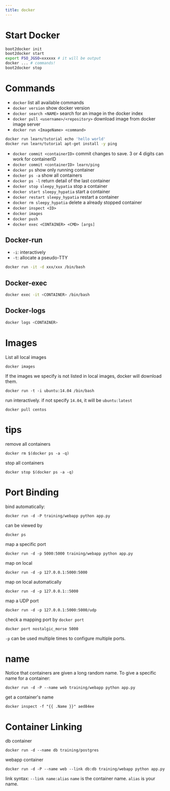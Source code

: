 ```yaml
---
title: docker
---
```


# Start Docker

```sh
boot2docker init
boot2docker start
export FSO_JGSO=xxxxxx # it will be output
docker ... # commands!
boot2docker stop
```

# Commands

* `docker` list all available commands
* `docker version` show docker version
* `docker search <NAME>` search for an image in the docker index
* `docker pull <username>/<repository>` download image from docker image server
* `docker run <ImageName> <command>`

```sh
docker run learn/tutorial echo 'hello world'
docker run learn/tutorial apt-get install -y ping
```

* `docker commit <containerID>` commit changes to save. 3 or 4 digits can work for containerID
* `docker commit <containerID> learn/ping`
* `docker ps` show only running container
* `docker ps -a` show all containers
* `docker ps -l` return detail of the last container
* `docker stop sleepy_hypatia` stop a container
* `docker start sleepy_hypatia` start a container
* `docker restart sleepy_hypatia` restart a container
* `docker rm sleepy_hypatia` delete a already stopped container
* `docker inspect <ID>`
* `docker images`
* `docker push`
* `docker exec <CONTAINER> <CMD> [args]`

Docker-run
----------

* `-i`: interactively
* `-t`: allocate a pseudo-TTY

```sh
docker run -it -d xxx/xxx /bin/bash
```

Docker-exec
-----------

```sh
docker exec -it <CONTAINER> /bin/bash
```

Docker-logs
-----------

```sh
docker logs <CONTAINER>
```

# Images

List all local images

```
docker images
```

If the images we specify is not listed in local images, docker will download them.

```
docker run -t -i ubuntu:14.04 /bin/bash
```

run interactively.
if not specify `14.04`, it will be `ubuntu:latest`

```
docker pull centos
```

# tips

remove all containers

```
docker rm $(docker ps -a -q)
```

stop all containers

```
docker stop $(docker ps -a -q)
```

# Port Binding

bind automatically:

```
docker run -d -P training/webapp python app.py
```

can be viewed by

```
docker ps
```

map a specific port

```
docker run -d -p 5000:5000 training/webapp python app.py
```

map on local

```
docker run -d -p 127.0.0.1:5000:5000
```

map on local automatically

```
docker run -d -p 127.0.0.1::5000
```

map a UDP port

```
docker run -d -p 127.0.0.1:5000:5000/udp
```

check a mapping port by `docker port`

```
docker port nostalgic_morse 5000
```

`-p` can be used multiple times to configure multiple ports.

# name

Notice that containers are given a long random name.
To give a specific name for a container:

```
docker run -d -P --name web training/webapp python app.py
```

get a container's name

```
docker inspect -f "{{ .Name }}" aed84ee
```

# Container Linking

db container

```
docker run -d --name db training/postgres
```

webapp container

```
docker run -d -P --name web --link db:db training/webapp python app.py
```

link syntax: `--link name:alias`
`name` is the container name. `alias` is your name.

